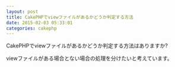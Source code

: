 ```yaml
---
layout: post
title: CakePHPでviewファイルがあるかどうか判定する方法
date: 2015-02-03 05:33:01
categories: cakephp
---
```

<p>CakePHPでviewファイルがあるかどうか判定する方法はありますか?</p>

<p>viewファイルがある場合とない場合の処理を分けたいと考えています。</p>
